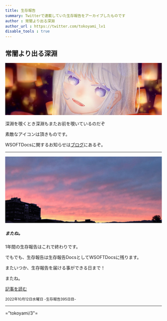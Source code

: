 ```yaml
---
title: 生存報告
summary: Twitterで連載していた生存報告をアーカイブしたものです
author : 常闇より出る深淵
author_url : https://twitter.com/tokoyami_lv1
disable_tools : true
---
```


## 常闇より出る深淵

[![常闇より出る深淵](media/2.jpg)](media/original.jpg)

深淵を覗くとき深淵もまたお前を覗いているのだぞ

素敵なアイコンは頂きものです。

WSOFTDocsに関するお知らせは[ブログ](../../blog/index.md)にあるぞ。

---

<div class="card mb-3">
  <img src="media/1.jpg" class="card-img-top" alt="またね。">
  <div class="card-body">
    <h5 class="card-title">またね。</h5>
    <p class="card-text">1年間の生存報告はこれで終わりです。</p>
    <p class="card-text">でもでも、生存報告は生存報告DocsとしてWSOFTDocsに残ります。</p>
    <p class="card-text">またいつか、生存報告を届ける事ができる日まで！</p>
    <p class="card-text">またね。</p>
    <a href="./20221012" class="btn btn-primary">記事を読む</a>
    <p class="card-text"><small class="text-muted">2022年10月12日水曜日 -生存報告395日目-</small></p>
  </div>
</div>

---

="tokoyami/3"=